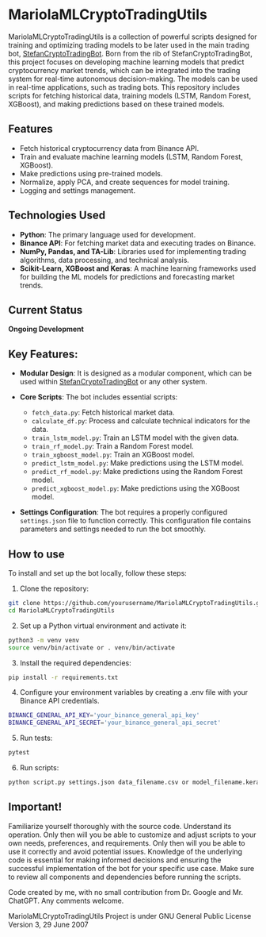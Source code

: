 # MariolaMLCryptoTradingUtils

MariolaMLCryptoTradingUtils is a collection of powerful scripts designed for training and optimizing trading models to be later used in the main trading bot, [StefanCryptoTradingBot](https://github.com/PedroPLCode/StefanCryptoTradingBot). Born from the rib of StefanCryptoTradingBot, this project focuses on developing machine learning models that predict cryptocurrency market trends, which can be integrated into the trading system for real-time autonomous decision-making.
The models can be used in real-time applications, such as trading bots. This repository includes scripts for fetching historical data, training models (LSTM, Random Forest, XGBoost), and making predictions based on these trained models.

## Features
- Fetch historical cryptocurrency data from Binance API.
- Train and evaluate machine learning models (LSTM, Random Forest, XGBoost).
- Make predictions using pre-trained models.
- Normalize, apply PCA, and create sequences for model training.
- Logging and settings management.

## Technologies Used
- **Python**: The primary language used for development.
- **Binance API**: For fetching market data and executing trades on Binance.
- **NumPy, Pandas, and TA-Lib**: Libraries used for implementing trading algorithms, data processing, and technical analysis.
- **Scikit-Learn, XGBoost and Keras**: A machine learning frameworks used for building the ML models for predictions and forecasting market trends.

## Current Status
**Ongoing Development**

## Key Features:
- **Modular Design**: It is designed as a modular component, which can be used within [StefanCryptoTradingBot](https://github.com/PedroPLCode/StefanCryptoTradingBot) or any other system.
- **Core Scripts**: The bot includes essential scripts:
  - `fetch_data.py`: Fetch historical market data.
  - `calculate_df.py`: Process and calculate technical indicators for the data.
  - `train_lstm_model.py`: Train an LSTM model with the given data.
  - `train_rf_model.py`: Train a Random Forest model.
  - `train_xgboost_model.py`: Train an XGBoost model.
  - `predict_lstm_model.py`: Make predictions using the LSTM model.
  - `predict_rf_model.py`: Make predictions using the Random Forest model.
  - `predict_xgboost_model.py`: Make predictions using the XGBoost model.
  
- **Settings Configuration**: The bot requires a properly configured `settings.json` file to function correctly. This configuration file contains parameters and settings needed to run the bot smoothly.

## How to use

To install and set up the bot locally, follow these steps:

1. Clone the repository:
```bash
git clone https://github.com/yourusername/MariolaMLCryptoTradingUtils.git
cd MariolaMLCryptoTradingUtils
```

2. Set up a Python virtual environment and activate it:
```bash
python3 -m venv venv
source venv/bin/activate or . venv/bin/activate
```

3. Install the required dependencies:
```bash
pip install -r requirements.txt
```

4. Configure your environment variables by creating a .env file with your Binance API credentials.
```bash
BINANCE_GENERAL_API_KEY='your_binance_general_api_key'
BINANCE_GENERAL_API_SECRET='your_binance_general_api_secret'
```

5. Run tests:
```bash
pytest
```

6. Run scripts:
```bash
python script.py settings.json data_filename.csv or model_filename.keras
```

## Important!
Familiarize yourself thoroughly with the source code. Understand its operation. Only then will you be able to customize and adjust scripts to your own needs, preferences, and requirements. Only then will you be able to use it correctly and avoid potential issues. Knowledge of the underlying code is essential for making informed decisions and ensuring the successful implementation of the bot for your specific use case. Make sure to review all components and dependencies before running the scripts.

Code created by me, with no small contribution from Dr. Google and Mr. ChatGPT.
Any comments welcome.

MariolaMLCryptoTradingUtils Project is under GNU General Public License Version 3, 29 June 2007